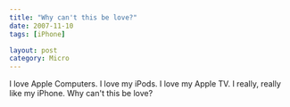 ```yaml
---
title: "Why can't this be love?"
date: 2007-11-10
tags: [iPhone]

layout: post
category: Micro
---
```



I love Apple Computers.  I love my iPods.  I love my Apple TV.  I really, really like my iPhone.  Why can't this be love? 
